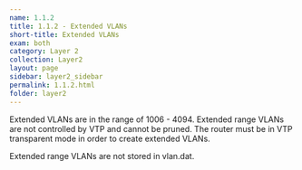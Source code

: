 ```yaml
---
name: 1.1.2
title: 1.1.2 - Extended VLANs
short-title: Extended VLANs
exam: both
category: Layer 2
collection: Layer2
layout: page
sidebar: layer2_sidebar
permalink: 1.1.2.html
folder: layer2
---
```

Extended VLANs are in the range of 1006 - 4094. Extended range VLANs are not controlled by VTP and cannot be pruned. The router must be in VTP transparent mode in order to create extended VLANs.

Extended range VLANs are not stored in vlan.dat.

